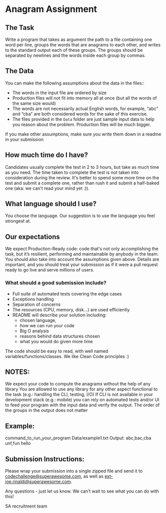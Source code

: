
# Anagram Assignment

## The Task
Write a program that takes as argument the path to a file containing one word per line, groups the words that are anagrams to each other, and writes to the standard output each of these groups.
The groups should be separated by newlines and the words inside each group by commas.

## The Data
You can make the following assumptions about the data in the files::

- The words in the input file are ordered by size
- Production files will not fit into memory all at once (but all the words of the same size would)
- The words are not necessarily actual English words, for example, “abc” and “cba” are both considered words for the sake of this exercise.
- The files provided in the `Data` folder are just sample input data to help you reason about the problem. Production files will be much bigger.

If you make other assumptions, make sure you write them down in a readme in your submission

## How much time do I have?
Candidates usually complete the test in 2 to 3 hours, but take as much time as you need. The time taken to complete the test is not taken into consideration during the review.
It's better to spend some more time on the test and submit a complete one, rather than rush it and submit a half-baked one (aka: we can't read your mind yet :)).

## What language should I use?
You choose the language. Our suggestion is to use the language you feel strongest at.

## Our expectations
We expect Production-Ready code: code that's not only accomplishing the task, but it’s resilient, performing and maintainable by anybody in the team. You should also take into account the assumptions given above.
Details are important, and you should treat your submission as if it were a pull request ready to go live and serve millions of users.

### What should a good submission include?
- Full suite of automated tests covering the edge cases
- Exceptions handling
- Separation of concerns
- The resources (CPU, memory, disk...) are used efficiently
- README will describe your solution including:
    - chosen language,
    - how we can run your code
    - Big O analysis
    - reasons behind data structures chosen
    - what you would do given more time

The code should be easy to read, with well named variables/functions/classes. We like Clean Code principles :)

## NOTES:
We expect your code to compute the anagrams without the help of any library
You are allowed to use any library for any other aspect functional to the task (e.g.: handling the CLI, testing, I/O)
If CLI is not available in your development stack (e.g.: mobile) you can rely on automated tests and/or UI to feed your program with the input data and verify the output.
The order of the groups in the output does not matter

## Example:

command_to_run_your_program Data/example1.txt
Output:
abc,bac,cba
unf,fun
hello

## Submission Instructions:
Please wrap your submission into a single zipped file and send it to codechallenge@superawesome.com, as well as ext-joe.rinaldi@superawesome.com.

Any questions - just let us know.
We can’t wait to see what you can do with this!

SA recruitment team
